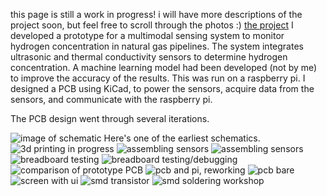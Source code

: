 this page is still a work in progress! i will have more descriptions of the project soon, but feel free to scroll through the photos :) 
[the project](https://github.com/g0r3wh0r3/hydrogen-project)
I developed a prototype for a multimodal sensing system to monitor hydrogen concentration in natural gas pipelines. The system integrates ultrasonic and thermal conductivity sensors to determine hydrogen concentration. A machine learning model had been developed (not by me) to improve the accuracy of the results. This was run on a raspberry pi. I designed a PCB using KiCad, to power the sensors, acquire data from the sensors, and communicate with the raspberry pi. 

The PCB design went through several iterations.

<img src="assets/images/hydrogen_schematic_v1.png" alt="image of schematic">
Here's one of the earliest schematics. 

<img src="assets/images/3d_printing_in_progress.jpg" alt="3d printing in progress">

<img src="assets/images/assembling_sensors.jpg" alt="assembling sensors">
<img src="assets/images/assembling_sensors_2.jpg" alt="assembling sensors">

<img src="assets/images/breadboard_testing.jpg" alt="breadboard testing">

<img src="assets/images/hydrogen_pcb_cad.jpg" alt="breadboard testing/debugging ">

<img src="assets/images/hydrogen_prototype_comparison.jpg" alt="comparison of prototype PCB ">

<img src="assets/images/pcb_and_pi_rework.jpg" alt="pcb and pi, reworking">

<img src="assets/images/pcb_bare.jpg" alt="pcb bare">

<img src="assets/images/screen_w_ui.jpg" alt="screen with ui">

<img src="assets/images/smd_transistor.jpg" alt="smd transistor">

<img src="assets/images/smd_workshop.jpg" alt="smd soldering workshop">

